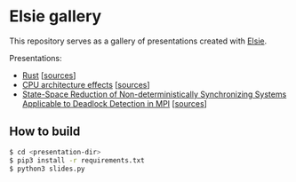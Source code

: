 # Elsie gallery
This repository serves as a gallery of presentations created with [Elsie](https://github.com/spirali/elsie).

Presentations:
- [Rust](https://github.com/Kobzol/elsie-gallery/raw/main/rust/slides.pdf) [[sources](rust)]
- [CPU architecture effects](https://github.com/Kobzol/elsie-gallery/raw/main/cpu-arch/slides.pdf) [[sources](cpu-arch)]
- [State-Space Reduction of Non-deterministically Synchronizing Systems Applicable to Deadlock Detection in MPI](https://github.com/Kobzol/elsie-gallery/raw/main/fm2016/slides.pdf) [[sources](fm2016)]

## How to build
```bash
$ cd <presentation-dir>
$ pip3 install -r requirements.txt
$ python3 slides.py
```
